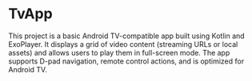 # TvApp
This project is a basic Android TV-compatible app built using Kotlin and ExoPlayer. It displays a grid of video content (streaming URLs or local assets) and allows users to play them in full-screen mode. The app supports D-pad navigation, remote control actions, and is optimized for Android TV.
